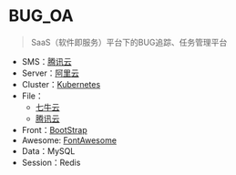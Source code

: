 # BUG_OA
> SaaS（软件即服务）平台下的BUG追踪、任务管理平台

- SMS：[腾讯云](https://console.cloud.tencent.com/smsv2/csms-sign)
- Server：[阿里云](https://homenew.console.aliyun.com/)
- Cluster：[Kubernetes](https://kuboard.cn/)
- File：
    - [七牛云](https://portal.qiniu.com/kodo/bucket/resource?bucketName=blog-qiniuyun)
    - [腾讯云](https://console.cloud.tencent.com/)
- Front：[BootStrap](https://v3.bootcss.com/)
- Awesome: [FontAwesome](http://www.fontawesome.com.cn/)
- Data：MySQL
- Session：Redis